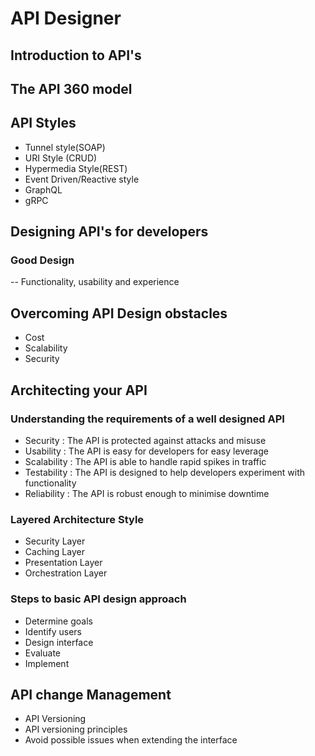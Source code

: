 # API Designer
## Introduction to API's
## The API 360 model
## API Styles
 -  Tunnel style(SOAP)
 -  URI Style (CRUD)
 -  Hypermedia Style(REST)
 -  Event Driven/Reactive style
 -  GraphQL
 -  gRPC
## Designing API's for developers
### Good Design
-- Functionality, usability and experience
## Overcoming API Design obstacles
 -  Cost
 -  Scalability
 -  Security
## Architecting your API

### Understanding the requirements of a well designed API
 - Security : The API is protected against attacks and misuse
 - Usability : The API is easy for developers for easy leverage
 - Scalability : The API is able to handle rapid spikes in traffic
 - Testability : The API is designed to help developers experiment with functionality
 - Reliability : The API is robust enough to minimise downtime

### Layered Architecture Style
 - Security Layer
 - Caching Layer
 - Presentation Layer
 - Orchestration Layer
### Steps to basic API design approach
 - Determine goals
 - Identify users
 - Design interface
 - Evaluate
 - Implement
 
## API change Management
- API Versioning
- API versioning principles
- Avoid possible issues when extending the interface

